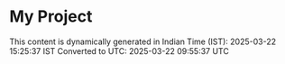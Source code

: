 # My Project

This content is dynamically generated in Indian Time (IST): 2025-03-22 15:25:37 IST
Converted to UTC: 2025-03-22 09:55:37 UTC
